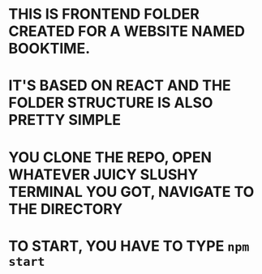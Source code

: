 # THIS IS FRONTEND FOLDER CREATED FOR A WEBSITE NAMED BOOKTIME.
# IT'S BASED ON REACT AND THE FOLDER STRUCTURE IS ALSO PRETTY SIMPLE
# YOU CLONE THE REPO, OPEN WHATEVER JUICY SLUSHY TERMINAL YOU GOT, NAVIGATE TO THE DIRECTORY

# TO START, YOU HAVE TO TYPE `npm start`

